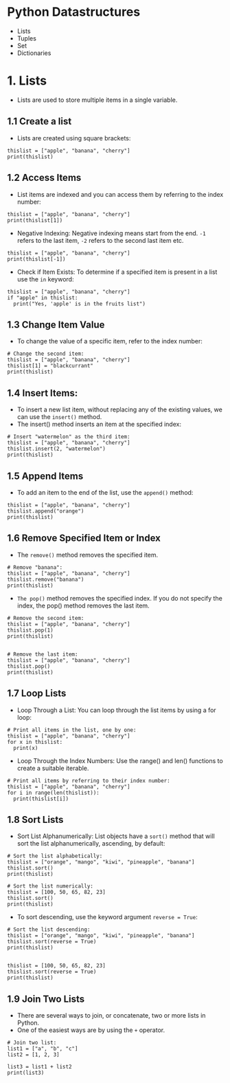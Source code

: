 # Python Datastructures
+ Lists
+ Tuples
+ Set
+ Dictionaries

# 1. Lists
+ Lists are used to store multiple items in a single variable.

## 1.1 Create a list
+ Lists are created using square brackets:

~~~~
thislist = ["apple", "banana", "cherry"]
print(thislist)
~~~~

## 1.2 Access Items
+ List items are indexed and you can access them by referring to the index number:

~~~~
thislist = ["apple", "banana", "cherry"]
print(thislist[1])
~~~~

+ Negative Indexing: Negative indexing means start from the end. `-1` refers to the last item, `-2` refers to the second last item etc.

~~~~
thislist = ["apple", "banana", "cherry"]
print(thislist[-1])
~~~~


+ Check if Item Exists: To determine if a specified item is present in a list use the `in` keyword:

~~~~
thislist = ["apple", "banana", "cherry"]
if "apple" in thislist:
  print("Yes, 'apple' is in the fruits list")
~~~~

## 1.3 Change Item Value
+ To change the value of a specific item, refer to the index number:
~~~~
# Change the second item:
thislist = ["apple", "banana", "cherry"]
thislist[1] = "blackcurrant"
print(thislist)
~~~~

## 1.4 Insert Items: 
+ To insert a new list item, without replacing any of the existing values, we can use the `insert()` method.
+ The insert() method inserts an item at the specified index:

~~~~
# Insert "watermelon" as the third item:
thislist = ["apple", "banana", "cherry"]
thislist.insert(2, "watermelon")
print(thislist)
~~~~

## 1.5 Append Items
+ To add an item to the end of the list, use the `append()` method:

~~~~
thislist = ["apple", "banana", "cherry"]
thislist.append("orange")
print(thislist)
~~~~

## 1.6 Remove Specified Item or Index
+ The `remove()` method removes the specified item.

~~~~
# Remove "banana":
thislist = ["apple", "banana", "cherry"]
thislist.remove("banana")
print(thislist) 
~~~~

+ `The pop()` method removes the specified index. If you do not specify the index, the pop() method removes the last item.

~~~~
# Remove the second item:
thislist = ["apple", "banana", "cherry"]
thislist.pop(1)
print(thislist)


# Remove the last item:
thislist = ["apple", "banana", "cherry"]
thislist.pop()
print(thislist)
~~~~

## 1.7 Loop Lists
+ Loop Through a List: You can loop through the list items by using a for loop:

~~~~
# Print all items in the list, one by one:
thislist = ["apple", "banana", "cherry"]
for x in thislist:
  print(x)
~~~~

+ Loop Through the Index Numbers: Use the range() and len() functions to create a suitable iterable.

~~~~
# Print all items by referring to their index number:
thislist = ["apple", "banana", "cherry"]
for i in range(len(thislist)):
  print(thislist[i])
~~~~

## 1.8 Sort Lists
+  Sort List Alphanumerically:  List objects have a `sort()` method that will sort the list alphanumerically, ascending, by default:

~~~~
# Sort the list alphabetically:
thislist = ["orange", "mango", "kiwi", "pineapple", "banana"]
thislist.sort()
print(thislist)

# Sort the list numerically:
thislist = [100, 50, 65, 82, 23]
thislist.sort()
print(thislist)
~~~~

+ To sort descending, use the keyword argument `reverse = True`:

~~~~
# Sort the list descending:
thislist = ["orange", "mango", "kiwi", "pineapple", "banana"]
thislist.sort(reverse = True)
print(thislist)


thislist = [100, 50, 65, 82, 23]
thislist.sort(reverse = True)
print(thislist)
~~~~

## 1.9 Join Two Lists
+ There are several ways to join, or concatenate, two or more lists in Python.
+ One of the easiest ways are by using the `+` operator.

~~~~
# Join two list:
list1 = ["a", "b", "c"]
list2 = [1, 2, 3]

list3 = list1 + list2
print(list3)
~~~~
